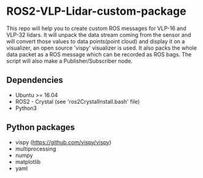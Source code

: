 # ROS2-VLP-Lidar-custom-package
This repo will help you to create custom ROS messages for VLP-16 and VLP-32 lidars. It will unpack the data stream coming from the sensor and will convert those values to data points(point cloud) and display it on a visualizer, an open source 'vispy' visualizer is used. It also packs the whole data packet as a ROS message which can be recorded as ROS bags. The script will also make a Publisher/Subscriber node.

## Dependencies
- Ubuntu >= 16.04
- ROS2 - Crystal (see 'ros2CrystalInstall.bash' file)
- Python3

## Python packages 
- vispy (https://github.com/vispy/vispy)
- multiprocessing
- numpy
- matplotlib
- yaml
